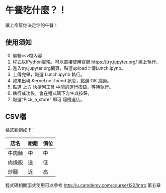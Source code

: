 # 午餐吃什麼？！
讓上帝幫你決定你的午餐！

## 使用須知
0. 編輯csv檔內容
0. 程式以IPython實現，可以直接使用官網 https://try.jupyter.org/  線上執行。
1. 進入try.jupyter.org網頁，點選upload上傳Lunch.ipynb。
2. 上傳完畢，點選 Lunch.ipynb 執行。
3. 如果出現 Kernel not found 訊息，點選 OK 跳過。
4. 點選 上方 快捷列工具 中間的運行按鈕，等待執行。
5. 執行成功後，會在程式碼下方生成按鈕，
6. 點選"Pick_a_store" 即可 隨機選店。     

## CSV檔
格式範例如下：


| 店名 | 距離 | 價位 |
| ------| ------ | ------ |
| 牛肉麵 | 中 | 中 |
| 肉燥飯 | 遠 | 低 |
| 炒麵 | 近 | 高 |


程式碼相關函式使用可以參考 http://u.camdemy.com/course/122/intro   第五章
